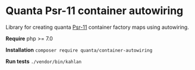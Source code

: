 # Quanta Psr-11 container autowiring

Library for creating quanta [Psr-11](https://www.php-fig.org/psr/psr-11/) container factory maps using autowiring.

**Require** php >= 7.0

**Installation** `composer require quanta/container-autowiring`

**Run tests** `./vendor/bin/kahlan`
